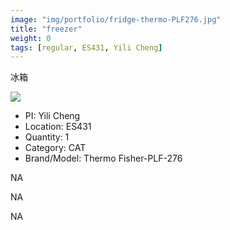 ```yaml
---
image: "img/portfolio/fridge-thermo-PLF276.jpg"
title: "freezer"
weight: 0
tags: [regular, ES431, Yili Cheng]
---
```


冰箱

<!--more-->

![]("../../img/portfolio/fridge-thermo-PLF276.jpg")

- PI: Yili Cheng
- Location: ES431
- Quantity: 1
- Category: CAT
- Brand/Model: Thermo Fisher-PLF-276

NA

NA

NA
